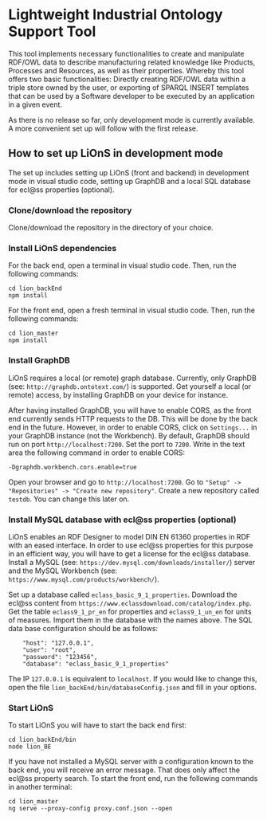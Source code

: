 # Lightweight Industrial Ontology Support Tool

This tool implements necessary functionalities to create and manipulate RDF/OWL data to describe manufacturing related knowledge like Products, Processes and Resources, as well as their properties. Whereby this tool offers two basic functionalities: Directly creating RDF/OWL data within a triple store owned by the user, or exporting of SPARQL INSERT templates that can be used by a Software developer to be executed by an application in a given event.

As there is no release so far, only development mode is currently available. A more convenient set up will follow with the first release.

## How to set up LiOnS in development mode

The set up includes setting up LiOnS (front and backend) in development mode in visual studio code, setting up GraphDB and a local SQL database for ecl@ss properties (optional).

### Clone/download the repository

Clone/download the repository in the directory of your choice.

### Install LiOnS dependencies

For the back end, open a terminal in visual studio code. Then, run the following commands:
```
cd lion_backEnd
npm install
```
For the front end, open a fresh terminal in visual studio code. Then, run the following commands:
```
cd lion_master
npm install
```

### Install GraphDB

LiOnS requires a local (or remote) graph database. Currently, only GraphDB (see: `http://graphdb.ontotext.com/`) is supported. Get yourself a local (or remote) access, by installing GraphDB on your device for instance.

After having installed GraphDB, you will have to enable CORS, as the front end currently sends HTTP requests to the DB. This will be done by the back end in the future. However, in order to enable CORS, click on `Settings...` in your GraphDB instance (not the Workbench). By default, GraphDB should run on port `http://localhost:7200`. Set the port to `7200`. Write in the text area the following command in order to enable CORS:
```
-Dgraphdb.workbench.cors.enable=true
```
Open your browser and go to `http://localhost:7200`. Go to `"Setup" -> "Repositories" -> "Create new repository"`. Create a new repository called `testdb`. You can change this later on.

### Install MySQL database with ecl@ss properties (optional)

LiOnS enables an RDF Designer to model DIN EN 61360 properties in RDF with an eased interface. In order to use ecl@ss properties for this purpose in an efficient way, you will have to get a license for the ecl@ss database. Install a MySQL (see: `https://dev.mysql.com/downloads/installer/`) server and the MySQL Workbench (see: `https://www.mysql.com/products/workbench/`).

Set up a database called `eclass_basic_9_1_properties`. Download the ecl@ss content from `https://www.eclassdownload.com/catalog/index.php`. Get the table `eclass9_1_pr_en` for properties and `eclass9_1_un_en` for units of measures. Import them in the database with the names above. The SQL data base configuration should be as follows:
```
    "host": "127.0.0.1",
    "user": "root",
    "password": "123456",
    "database": "eclass_basic_9_1_properties"
```
The IP `127.0.0.1` is equivalent to `localhost`. If you would like to change this, open the file `lion_backEnd/bin/databaseConfig.json` and fill in your options.

### Start LiOnS

To start LiOnS you will have to start the back end first:
```
cd lion_backEnd/bin
node lion_BE
``` 
If you have not installed a MySQL server with a configuration known to the back end, you will receive an error message. That does only affect the ecl@ss property search.
To start the front end, run the following commands in another terminal: 
```
cd lion_master
ng serve --proxy-config proxy.conf.json --open
``` 


